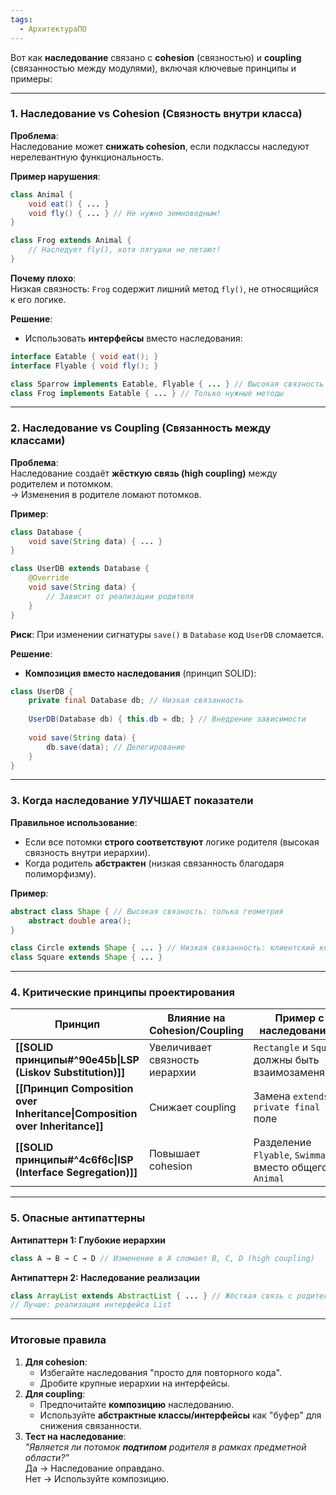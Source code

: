 ```yaml
---
tags:
  - АрхитектураПО
---
```


Вот как **наследование** связано с **cohesion** (связностью) и **coupling** (связанностью между модулями), включая ключевые принципы и примеры:

---

### 1. **Наследование vs Cohesion (Связность внутри класса)**
**Проблема**:  
Наследование может **снижать cohesion**, если подклассы наследуют нерелевантную функциональность.

**Пример нарушения**:  
```java
class Animal {
    void eat() { ... }
    void fly() { ... } // Не нужно земноводным!
}

class Frog extends Animal {
    // Наследует fly(), хотя лягушки не летают!
}
```
**Почему плохо**:  
Низкая связность: `Frog` содержит лишний метод `fly()`, не относящийся к его логике.

**Решение**:  
- Использовать **интерфейсы** вместо наследования:  
```java
interface Eatable { void eat(); }
interface Flyable { void fly(); }

class Sparrow implements Eatable, Flyable { ... } // Высокая связность
class Frog implements Eatable { ... } // Только нужные методы
```

---

### 2. **Наследование vs Coupling (Связанность между классами)**
**Проблема**:  
Наследование создаёт **жёсткую связь (high coupling)** между родителем и потомком.  
→ Изменения в родителе ломают потомков.

**Пример**:  
```java
class Database {
    void save(String data) { ... }
}

class UserDB extends Database {
    @Override
    void save(String data) {
        // Зависит от реализации родителя
    }
}
```
**Риск**: При изменении сигнатуры `save()` в `Database` код `UserDB` сломается.

**Решение**:  
- **Композиция вместо наследования** (принцип SOLID):  
```java
class UserDB {
    private final Database db; // Низкая связанность
    
    UserDB(Database db) { this.db = db; } // Внедрение зависимости
    
    void save(String data) {
        db.save(data); // Делегирование
    }
}
```

---

### 3. **Когда наследование УЛУЧШАЕТ показатели**
**Правильное использование**:  
- Если все потомки **строго соответствуют** логике родителя (высокая связность внутри иерархии).  
- Когда родитель **абстрактен** (низкая связанность благодаря полиморфизму).

**Пример**:  
```java
abstract class Shape { // Высокая связность: только геометрия
    abstract double area();
}

class Circle extends Shape { ... } // Низкая связанность: клиентский код зависит от абстракции Shape
class Square extends Shape { ... }
```

---

### 4. **Критические принципы проектирования**
| Принцип                                                                    | Влияние на Cohesion/Coupling   | Пример с наследованием                                   |
| -------------------------------------------------------------------------- | ------------------------------ | -------------------------------------------------------- |
| **[[SOLID принципы#^90e45b\|LSP (Liskov Substitution)]]**                  | Увеличивает связность иерархии | `Rectangle` и `Square` должны быть взаимозаменяемы       |
| **[[Принцип Composition over Inheritance\|Composition over Inheritance]]** | Снижает coupling               | Замена `extends` на `private final` поле                 |
| **[[SOLID принципы#^4c6f6c\|ISP (Interface Segregation)]]**                | Повышает cohesion              | Разделение `Flyable`, `Swimmable` вместо общего `Animal` |

---

### 5. **Опасные антипаттерны**
**Антипаттерн 1: Глубокие иерархии**  
```java
class A → B → C → D // Изменение в A сломает B, C, D (high coupling)
```

**Антипаттерн 2: Наследование реализации**  
```java
class ArrayList extends AbstractList { ... } // Жёсткая связь с родителем
// Лучше: реализация интерфейса List
```

---

### Итоговые правила
1. **Для cohesion**:  
   - Избегайте наследования "просто для повторного кода".  
   - Дробите крупные иерархии на интерфейсы.
2. **Для coupling**:  
   - Предпочитайте **композицию** наследованию.  
   - Используйте **абстрактные классы/интерфейсы** как "буфер" для снижения связанности.  
3. **Тест на наследование**:  
   *"Является ли потомок **подтипом** родителя в рамках предметной области?"*  
   Да → Наследование оправдано.  
   Нет → Используйте композицию.